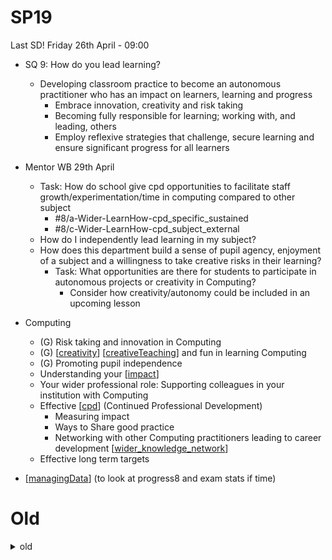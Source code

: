 SP19
====


Last SD!
Friday 26th April - 09:00

* SQ 9: How do you lead learning?
    * Developing classroom practice to become an autonomous practitioner who has an impact on learners, learning and progress
        * Embrace innovation, creativity and risk taking
        * Becoming fully responsible for learning; working with, and leading, others
        * Employ reflexive strategies that challenge, secure learning and ensure significant progress for all learners



* Mentor WB 29th April
    * Task: How do school give cpd opportunities to facilitate staff growth/experimentation/time in computing compared to other subject
        * #8/a-Wider-LearnHow-cpd_specific_sustained
        * #8/c-Wider-LearnHow-cpd_subject_external
    * How do I independently lead learning in my subject? 
    * How does this department build a sense of pupil agency, enjoyment of a subject and a willingness to take creative risks in their learning?
        * Task: What opportunities are there for students to participate in autonomous projects or creativity in Computing? 
            * Consider how creativity/autonomy could be included in an upcoming lesson

* Computing
    * (G) Risk taking and innovation in Computing
    * (G) [[creativity]] [[creativeTeaching]] and fun in learning Computing
    * (G) Promoting pupil independence
    * Understanding your [[impact]]
    * Your wider professional role: Supporting colleagues in your institution with Computing
    * Effective [[cpd]] (Continued Professional Development)
        * Measuring impact
        * Ways to Share good practice
        * Networking with other Computing practitioners leading to career development [[wider_knowledge_network]]
    * Effective long term targets

* [[managingData]] (to look at progress8 and exam stats if time)



Old
===

<details>
<summary>old</summary>


Remaining
---------

* Independent Teaching Phase

* PGCE
    * 8 weeks left of course = 36 School Days
        * 4 weeks of 4 days (bank hol + SP20 + Presentation + Final) +  4 * 5 days (full weeks)
* SD (Final Session)
    * 5 Weeks of teaching before Final Assessment in mid June
    * 10 weeks until summer




Spotlight Questions
----------

* SQ 9: How do you lead learning?
    * Developing classroom practice to become an autonomous practitioner who has an impact on learners, learning and progress
    * Learning Objectives
        * Embrace innovation, creativity and risk taking
        * Becoming fully responsible for learning; working with, and leading, others
        * Employ reflexive strategies that challenge, secure learning and ensure significant progress for all learners
* SQ 10: What is my impact?
    * Evaluating impact on pupil learning, progress and development of professional identity
    * Learning Objectives
        * Articulate ambitions for self and learners through reflection of personal journey and progress to date 
        * Identify next steps and plan for ECT years  
        * Critique and evaluate the research and practice of self and others


Mentor Led Foci
---------------
* WB 24th April
    * How is data most effectively used within the department?
    * How does the department build pupil resilience and motivation? What are the barriers and what works to overcome them?
    * How does this department build a sense of pupil agency, enjoyment of a subject and a willingness to take creative risks in their learning?
* WB 2nd May
    * What are my targets and foci in ITP and towards final grading?  
    * How can I progress further?  


Overview
--------

Break the mould and move beyond

* Taking a risk [[creativeTeaching]] (40min)
    * Risk taking and innovation in Computing
    * Creativity and fun in learning Computing
* [[cpd]]
    * Your professional role: Supporting colleagues in your institution with Computing
    * Effective CPD (Continued Professional Development)
        * Measuring impact
        * Sharing good practice
        * Networking with other Computing practitioners
* Memo to next years cohort (30min)
* Overflow
    * Promoting pupil independence - [[practical]] NCCE white paper 2022
    * [[managingData]]

<details>

Blog?
Physical?
Innovative classroom
  wireless vnc tablet (sleep)
Online trailblazer?

CI for module progress
Live code visualiser

Data progress example?
</details>


ePortfolio
----------

https://cccu.padlet.org/sharron_mackenzie1/e-portfolio-support-point-388pdbhmkg32eajr


Reflecting on the year: memo to next years cohort (30min)
----------------------

<details>

Add in future:
* Return to ‘professional purpose’ statement from induction 1, how has this evolved?
* [Lighthouse Statement](https://forms.office.com/Pages/ResponsePage.aspx?id=2rIgA90iq02MIW5kS6FPE4bZosdBzY5AvRurHpjUivVUNDdFT1g3NjExRTg5V0dPWUxPOEVEVDBSSC4u)
</details>

### Memo to next years cohort and final reflections (30min)

* MSForms
    * [Reflecting on the year (Advice to next cohort)](https://forms.office.com/Pages/ResponsePage.aspx?id=2rIgA90iq02MIW5kS6FPE4bZosdBzY5AvRurHpjUivVUOTRMMkgxMUNYSDU3M1RZNVFZUzZMMzFGVS4u)
        1. What advice/wisdom would you give to next years PGCE/SD students? This could be (anonymously) conveyed in the first session next year.
    * [Reflecting on the year (doing it differently)](https://forms.office.com/Pages/ResponsePage.aspx?id=2rIgA90iq02MIW5kS6FPE4bZosdBzY5AvRurHpjUivVUQThLMDNZVVg3UjJKSEtDUVQyUUU3UEY0Ti4u)
        1. What could Christ Church (in general) do differently?
        2. What could I (as a subject tutor) do differently?
        3. What could you have done differently?

</details>

[//begin]: # "Autogenerated link references for markdown compatibility"
[creativity]: creativity.md "Creativity"
[creativeTeaching]: creativeTeaching.md "Creative Teaching (1 hour)"
[impact]: impact.md "Impact"
[cpd]: cpd.md "CPD"
[wider_knowledge_network]: national_documentation/wider_knowledge_network.md "Wider"
[managingData]: managingData.md "Managing Data"
[practical]: practical.md "Practical"
[//end]: # "Autogenerated link references"